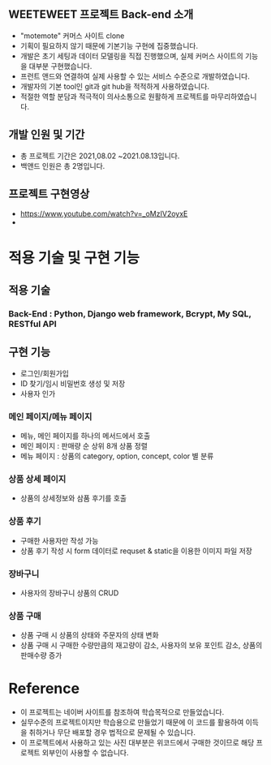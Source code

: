  ## WEETEWEET 프로젝트 Back-end 소개
- "motemote" 커머스 사이트 clone
- 기획이 필요하지 않기 때문에 기본기능 구현에 집중했습니다.
- 개발은 초기 세팅과 데이터 모델링을 직접 진행했으며, 실제 커머스 사이트의 기능을 대부분 구현했습니다.
- 프런트 앤드와 연결하여 실제 사용할 수 있는 서비스 수준으로 개발하였습니다.
- 개발자의 기본 tool인 git과 git hub을 적적하게 사용하였습니다.
- 적절한 역할 분담과 적극적이 의사소통으로 원활하게 프로젝트를 마무리하였습니다.

## 개발 인원 및 기간
- 총 프로젝트 기간은 2021,08.02 ~2021.08.13입니다.
- 백앤드 인원은 총 2명입니다.

## 프로젝트 구현영상
-  https://www.youtube.com/watch?v=_oMzIV2oyxE
-  
# 적용 기술 및 구현 기능

## 적용 기술

### Back-End : Python, Django web framework, Bcrypt, My SQL, RESTful API

## 구현 기능
- 로그인/회원가입
- ID 찾기/임시 비밀번호 생성 및 저장
- 사용자 인가

### 메인 페이지/메뉴 페이지
- 메뉴, 메인 페이지를 하나의 메서드에서 호출
- 메인 페이지 : 판매량 순 상위 8개 상품 정렬
- 메뉴 페이지 : 상품의 category, option, concept, color 별 분류

### 상품 상세 페이지
- 상품의 상세정보와 삼품 후기를 호출

### 상품 후기
- 구매한 사용자만 작성 가능
- 상품 후기 작성 시 form 데이터로 requset & static을 이용한 이미지 파일 저장

### 장바구니
- 사용자의 장바구니 상품의 CRUD

### 상품 구매
- 상품 구매 시 상품의 상태와 주문자의 상태 변화
- 상품 구매 시 구매한 수량만큼의 재고량이 감소, 사용자의 보유 포인트 감소, 상품의 판매수량 증가

# Reference

- 이 프로젝트는 네이버 사이트를 참조하여 학습목적으로 만들었습니다.
- 실무수준의 프로젝트이지만 학습용으로 만들었기 때문에 이 코드를 활용하여 이득을 취하거나 무단 배포할 경우 법적으로 문제될 수 있습니다.
- 이 프로젝트에서 사용하고 있는 사진 대부분은 위코드에서 구매한 것이므로 해당 프로젝트 외부인이 사용할 수 없습니다.
